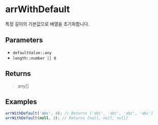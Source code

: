 # arrWithDefault <Badge type="tip" text="JavaScript" /><Badge type="info" text="Dart" />

특정 길이의 기본값으로 배열을 초기화합니다.

## Parameters

- `defaultValue::any`
- `length::number || 0`

## Returns

> any[]

## Examples

```javascript
arrWithDefault('abc', 4); // Returns ['abc', 'abc', 'abc', 'abc']
arrWithDefault(null, 3); // Returns [null, null, null]
```
